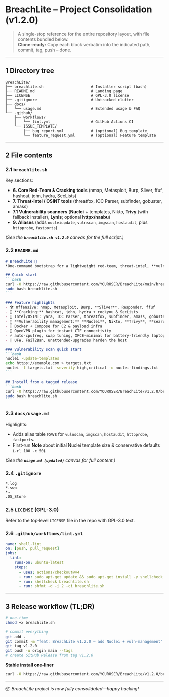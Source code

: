 # BreachLite – Project Consolidation (v1.2.0)

> A single-stop reference for the entire repository layout, with file contents bundled below.\
> **Clone‑ready:** Copy each block verbatim into the indicated path, commit, tag, push – done.

---

## 1  Directory tree

```
BreachLite/
├── breachlite.sh                     # Installer script (bash)
├── README.md                         # Landing page
├── LICENSE                           # GPL-3.0 license
├── .gitignore                        # Untracked clutter
├── docs/
│   └── usage.md                      # Extended usage & FAQ
└── .github/
    ├── workflows/
    │   └── lint.yml                  # GitHub Actions CI
    └── ISSUE_TEMPLATE/
        ├── bug_report.yml            # (optional) Bug template
        └── feature_request.yml       # (optional) Feature template
```

---

## 2  File contents

### 2.1  `breachlite.sh`

Key sections:

- **6. Core Red‑Team & Cracking tools** (nmap, Metasploit, Burp, Sliver, ffuf, hashcat, john, hydra, SecLists)
- **7. Threat‑Intel / OSINT tools** (threatfox, IOC Parser, subfinder, gobuster, amass)
- **7.1 Vulnerability scanners** (**Nuclei** + templates, Nikto, **Trivy** (with fallback installer), **Lynis**; optional **httpx/naabu**)
- **9. Aliases** (adds `nucleiupdate`, `vulnscan`, `imgscan`, `hostaudit`, plus `httpprobe`, `fastports`)

*(See the **`breachlite.sh v1.2.0`** canvas for the full script.)*

### 2.2  `README.md`

````markdown
# BreachLite 🚀
*One‑command bootstrap for a lightweight red‑team, threat‑intel, **vulnerability‑management** & password‑cracking workstation.*

## Quick start
```bash
curl -O https://raw.githubusercontent.com/YOURUSER/BreachLite/main/breachlite.sh
sudo bash breachlite.sh
```

### Feature highlights
- 🛠 Offensive: nmap, Metasploit, Burp, **Sliver**, Responder, ffuf
- 🔑 **Cracking:** hashcat, john, hydra + rockyou & SecLists
- 🔎 Intel/OSINT: yara, IOC Parser, threatfox, subfinder, amass, gobuster
- 🧪 **Vulnerability management:** **Nuclei**, Nikto, **Trivy**, **searchsploit**, **Lynis** (plus optional **httpx/naabu**)
- 🐳 Docker + Compose for C2 & payload infra
- 🔌 OpenVPN plugin for instant CTF connectivity
- ⚡ auto‑cpufreq, swap tuning, XFCE‑minimal for battery‑friendly laptops
- 🔐 UFW, Fail2Ban, unattended‑upgrades harden the host

### Vulnerability scan quick start
```bash
nuclei -update-templates
echo https://example.com > targets.txt
nuclei -l targets.txt -severity high,critical -o nuclei-findings.txt
```

## Install from a tagged release
```bash
curl -O https://raw.githubusercontent.com/YOURUSER/BreachLite/v1.2.0/breachlite.sh
sudo bash breachlite.sh
```
````

### 2.3  `docs/usage.md`

Highlights:

- Adds alias table rows for `vulnscan`, `imgscan`, `hostaudit`, `httpprobe`, `fastports`.
- First‑run **Note** about initial Nuclei template size & conservative defaults (`-rl 100 -c 50`).

*(See the **`usage.md (updated)`** canvas for full content.)*

### 2.4  `.gitignore`

```gitignore
*.log
*.swp
*~
.DS_Store
```

### 2.5  `LICENSE` (GPL‑3.0)

Refer to the top‑level `LICENSE` file in the repo with GPL‑3.0 text.

### 2.6  `.github/workflows/lint.yml`

```yaml
name: shell-lint
on: [push, pull_request]
jobs:
  lint:
    runs-on: ubuntu-latest
    steps:
      - uses: actions/checkout@v4
      - run: sudo apt-get update && sudo apt-get install -y shellcheck shfmt
      - run: shellcheck breachlite.sh
      - run: shfmt -d -i 2 -ci breachlite.sh
```

---

## 3  Release workflow (TL;DR)

```bash
# one‑time
chmod +x breachlite.sh

# commit everything
git add .
git commit -m "feat: BreachLite v1.2.0 — add Nuclei + vuln‑management"
git tag v1.2.0
git push -u origin main --tags
# create GitHub Release from tag v1.2.0
```

**Stable install one‑liner**

```bash
curl -O https://raw.githubusercontent.com/YOURUSER/BreachLite/v1.2.0/breachlite.sh && sudo bash breachlite.sh
```

---

📦  *BreachLite project is now fully consolidated—happy hacking!*

